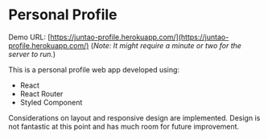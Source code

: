 # Personal Profile

Demo URL: [https://juntao-profile.herokuapp.com/](https://juntao-profile.herokuapp.com/)
(_Note: It might require a minute or two for the server to run._)

This is a personal profile web app developed using:

- React
- React Router
- Styled Component

Considerations on layout and responsive design are implemented. Design is not fantastic at this point and has much room for future improvement.

